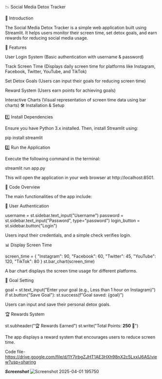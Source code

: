 📉 Social Media Detox Tracker

🚀 Introduction

The Social Media Detox Tracker is a simple web application built using Streamlit. It helps users monitor their screen time, set detox goals, and earn rewards for reducing social media usage.

🎯 Features

User Login System (Basic authentication with username & password)

Track Screen Time (Displays daily screen time for platforms like Instagram, Facebook, Twitter, YouTube, and TikTok)

Set Detox Goals (Users can input their goals for reducing screen time)

Reward System (Users earn points for achieving goals)

Interactive Charts (Visual representation of screen time data using bar charts)
🛠️ Installation & Setup

1️⃣ Install Dependencies

Ensure you have Python 3.x installed. Then, install Streamlit using:

pip install streamlit

2️⃣ Run the Application

Execute the following command in the terminal:

streamlit run app.py

This will open the application in your web browser at http://localhost:8501.

📝 Code Overview

The main functionalities of the app include:

🔐 User Authentication

username = st.sidebar.text_input("Username")
password = st.sidebar.text_input("Password", type="password")
login_button = st.sidebar.button("Login")

Users input their credentials, and a simple check verifies login.

📊 Display Screen Time

screen_time = {
    "Instagram": 90,
    "Facebook": 60,
    "Twitter": 45,
    "YouTube": 120,
    "TikTok": 80
}
st.bar_chart(screen_time)

A bar chart displays the screen time usage for different platforms.

🎯 Goal Setting

goal = st.text_input("Enter your goal (e.g., Less than 1 hour on Instagram)")
if st.button("Save Goal"):
    st.success(f"Goal saved: {goal}")

Users can input and save their personal detox goals.

🏆 Rewards System

st.subheader("🏆 Rewards Earned")
st.write("Total Points: **250** 🎉")

The app displays a reward system that encourages users to reduce screen time.

Code file- https://drive.google.com/file/d/1Y7jrbgZJHT1AE3HXh98nX2c5LxxIJ6AS/view?usp=sharing

***Screenshot***
![Screenshot 2025-04-01 195750](https://github.com/user-attachments/assets/069a9ab1-5f6c-4646-abfc-565774face7a)
